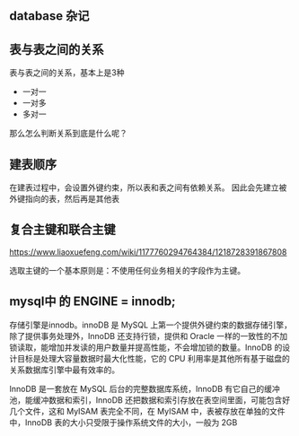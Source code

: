 ## database 杂记

## 表与表之间的关系

表与表之间的关系，基本上是3种

- 一对一
- 一对多
- 多对一

那么怎么判断关系到底是什么呢？

## 建表顺序

在建表过程中，会设置外键约束，所以表和表之间有依赖关系。 因此会先建立被外键指向的表，然后再是其他表

## 复合主键和联合主键

https://www.liaoxuefeng.com/wiki/1177760294764384/1218728391867808

选取主键的一个基本原则是：不使用任何业务相关的字段作为主键。

## mysql中 的 ENGINE = innodb;

存储引擎是innodb。innoDB 是 MySQL 上第一个提供外键约束的数据存储引擎，除了提供事务处理外，InnoDB 还支持行锁，提供和 Oracle 一样的一致性的不加锁读取，能增加并发读的用户数量并提高性能，不会增加锁的数量。InnoDB 的设计目标是处理大容量数据时最大化性能，它的 CPU 利用率是其他所有基于磁盘的关系数据库引擎中最有效率的。

InnoDB 是一套放在 MySQL 后台的完整数据库系统，InnoDB 有它自己的缓冲池，能缓冲数据和索引，InnoDB 还把数据和索引存放在表空间里面，可能包含好几个文件，这和 MyISAM 表完全不同，在 MyISAM 中，表被存放在单独的文件中，InnoDB 表的大小只受限于操作系统文件的大小，一般为 2GB


